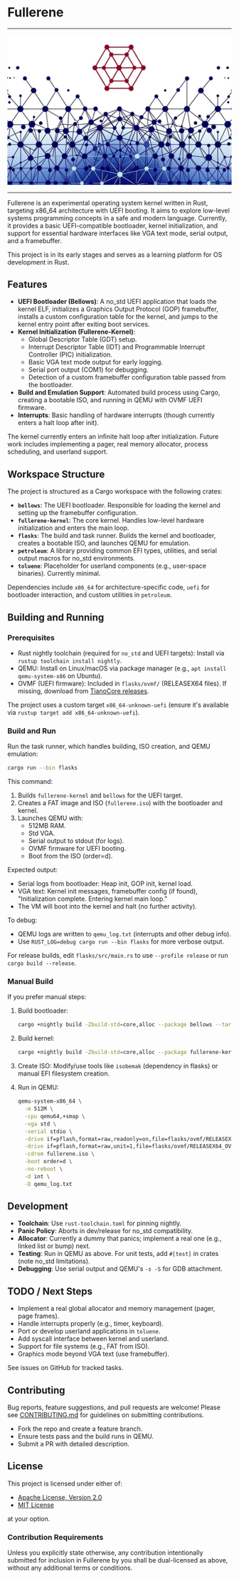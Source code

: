 # Fullerene

---

![](docs/assets/fullerene-image1.jpg)

---

Fullerene is an experimental operating system kernel written in Rust, targeting x86_64 architecture with UEFI booting. It aims to explore low-level systems programming concepts in a safe and modern language. Currently, it provides a basic UEFI-compatible bootloader, kernel initialization, and support for essential hardware interfaces like VGA text mode, serial output, and a framebuffer.

This project is in its early stages and serves as a learning platform for OS development in Rust.

## Features

- **UEFI Bootloader (Bellows)**: A no_std UEFI application that loads the kernel ELF, initializes a Graphics Output Protocol (GOP) framebuffer, installs a custom configuration table for the kernel, and jumps to the kernel entry point after exiting boot services.
- **Kernel Initialization (Fullerene-Kernel)**:
  - Global Descriptor Table (GDT) setup.
  - Interrupt Descriptor Table (IDT) and Programmable Interrupt Controller (PIC) initialization.
  - Basic VGA text mode output for early logging.
  - Serial port output (COM1) for debugging.
  - Detection of a custom framebuffer configuration table passed from the bootloader.
- **Build and Emulation Support**: Automated build process using Cargo, creating a bootable ISO, and running in QEMU with OVMF UEFI firmware.
- **Interrupts**: Basic handling of hardware interrupts (though currently enters a halt loop after init).

The kernel currently enters an infinite halt loop after initialization. Future work includes implementing a pager, real memory allocator, process scheduling, and userland support.

## Workspace Structure

The project is structured as a Cargo workspace with the following crates:

- **`bellows`**: The UEFI bootloader. Responsible for loading the kernel and setting up the framebuffer configuration.
- **`fullerene-kernel`**: The core kernel. Handles low-level hardware initialization and enters the main loop.
- **`flasks`**: The build and task runner. Builds the kernel and bootloader, creates a bootable ISO, and launches QEMU for emulation.
- **`petroleum`**: A library providing common EFI types, utilities, and serial output macros for no_std environments.
- **`toluene`**: Placeholder for userland components (e.g., user-space binaries). Currently minimal.

Dependencies include `x86_64` for architecture-specific code, `uefi` for bootloader interaction, and custom utilities in `petroleum`.

## Building and Running

### Prerequisites

- Rust nightly toolchain (required for `no_std` and UEFI targets): Install via `rustup toolchain install nightly`.
- QEMU: Install on Linux/macOS via package manager (e.g., `apt install qemu-system-x86` on Ubuntu).
- OVMF (UEFI firmware): Included in `flasks/ovmf/` (RELEASEX64 files). If missing, download from [TianoCore releases](https://github.com/tianocore/edk2/releases).

The project uses a custom target `x86_64-unknown-uefi` (ensure it's available via `rustup target add x86_64-unknown-uefi`).

### Build and Run

Run the task runner, which handles building, ISO creation, and QEMU emulation:

```bash
cargo run --bin flasks
```

This command:
1. Builds `fullerene-kernel` and `bellows` for the UEFI target.
2. Creates a FAT image and ISO (`fullerene.iso`) with the bootloader and kernel.
3. Launches QEMU with:
   - 512MB RAM.
   - Std VGA.
   - Serial output to stdout (for logs).
   - OVMF firmware for UEFI booting.
   - Boot from the ISO (order=d).

Expected output:
- Serial logs from bootloader: Heap init, GOP init, kernel load.
- VGA text: Kernel init messages, framebuffer config (if found), "Initialization complete. Entering kernel main loop."
- The VM will boot into the kernel and halt (no further activity).

To debug:
- QEMU logs are written to `qemu_log.txt` (interrupts and other debug info).
- Use `RUST_LOG=debug cargo run --bin flasks` for more verbose output.

For release builds, edit `flasks/src/main.rs` to use `--profile release` or run `cargo build --release`.

### Manual Build

If you prefer manual steps:

1. Build bootloader:
   ```bash
   cargo +nightly build -Zbuild-std=core,alloc --package bellows --target x86_64-unknown-uefi
   ```

2. Build kernel:
   ```bash
   cargo +nightly build -Zbuild-std=core,alloc --package fullerene-kernel --target x86_64-unknown-uefi
   ```

3. Create ISO: Modify/use tools like `isobemak` (dependency in flasks) or manual EFI filesystem creation.

4. Run in QEMU:
   ```bash
   qemu-system-x86_64 \
     -m 512M \
     -cpu qemu64,+smap \
     -vga std \
     -serial stdio \
     -drive if=pflash,format=raw,readonly=on,file=flasks/ovmf/RELEASEX64_OVMF_CODE.fd \
     -drive if=pflash,format=raw,unit=1,file=flasks/ovmf/RELEASEX64_OVMF_VARS.fd \
     -cdrom fullerene.iso \
     -boot order=d \
     -no-reboot \
     -d int \
     -D qemu_log.txt
   ```

## Development

- **Toolchain**: Use `rust-toolchain.toml` for pinning nightly.
- **Panic Policy**: Aborts in dev/release for no_std compatibility.
- **Allocator**: Currently a dummy that panics; implement a real one (e.g., linked list or bump) next.
- **Testing**: Run in QEMU as above. For unit tests, add `#[test]` in crates (note no_std limitations).
- **Debugging**: Use serial output and QEMU's `-s -S` for GDB attachment.

## TODO / Next Steps

- Implement a real global allocator and memory management (pager, page frames).
- Handle interrupts properly (e.g., timer, keyboard).
- Port or develop userland applications in `toluene`.
- Add syscall interface between kernel and userland.
- Support for file systems (e.g., FAT from ISO).
- Graphics mode beyond VGA text (use framebuffer).

See issues on GitHub for tracked tasks.

## Contributing

Bug reports, feature suggestions, and pull requests are welcome! Please see [CONTRIBUTING.md](docs/CONTRIBUTING.md) for guidelines on submitting contributions.

- Fork the repo and create a feature branch.
- Ensure tests pass and the build runs in QEMU.
- Submit a PR with detailed description.

## License

This project is licensed under either of:

- [Apache License, Version 2.0](docs/LICENSE-APACHE)
- [MIT License](docs/LICENSE-MIT)

at your option.

### Contribution Requirements

Unless you explicitly state otherwise, any contribution intentionally submitted for inclusion in Fullerene by you shall be dual-licensed as above, without any additional terms or conditions.
